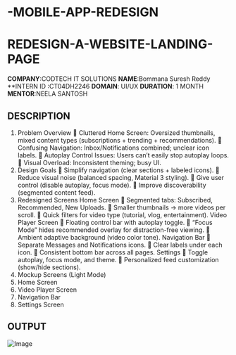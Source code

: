 # -MOBILE-APP-REDESIGN

# REDESIGN-A-WEBSITE-LANDING-PAGE

**COMPANY**:CODTECH IT SOLUTIONS
**NAME**:Bommana Suresh Reddy
**INTERN ID :CT04DH2246
**DOMAIN**: UI/UX
**DURATION**: 1 MONTH
**MENTOR**:NEELA SANTOSH

## DESCRIPTION

1. Problem Overview 
 Cluttered Home Screen: Oversized thumbnails, mixed content types (subscriptions + 
trending + recommendations). 
 Confusing Navigation: Inbox/Notifications combined; unclear icon labels. 
 Autoplay Control Issues: Users can’t easily stop autoplay loops. 
 Visual Overload: Inconsistent theming; busy UI. 
2. Design Goals 
 Simplify navigation (clear sections + labeled icons). 
 Reduce visual noise (balanced spacing, Material 3 styling). 
 Give user control (disable autoplay, focus mode). 
 Improve discoverability (segmented content feed). 
3. Redesigned Screens 
Home Screen 
 Segmented tabs: Subscribed, Recommended, New Uploads. 
 Smaller thumbnails → more videos per scroll. 
 Quick filters for video type (tutorial, vlog, entertainment). 
Video Player Screen 
 Floating control bar with autoplay toggle. 
 “Focus Mode” hides recommended overlay for distraction-free viewing. 
 Ambient adaptive background (video color tone). 
Navigation Bar 
 Separate Messages and Notifications icons. 
 Clear labels under each icon. 
 Consistent bottom bar across all pages. 
Settings 
 Toggle autoplay, focus mode, and theme. 
 Personalized feed customization (show/hide sections).
5. Mockup Screens (Light Mode)
1. Home Screen 
2. Video Player Screen 
3. Navigation Bar 
4. Settings Screen

## OUTPUT

![Image](https://github.com/user-attachments/assets/75178f4a-0fab-48fc-85db-19f2f509d565)
